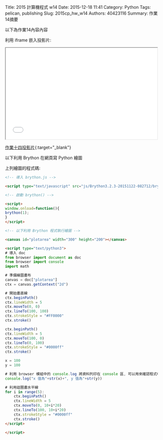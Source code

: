 Title: 2015 計算機程式 w14
Date: 2015-12-18 11:41
Category: Python
Tags: pelican, publishing
Slug: 2015cp_hw_w14
Authors: 40423116
Summary: 作業14摘要

以下為作業14內容內容

利用 iframe 嵌入投影片:

<iframe src="40423116_cp_w14_p.html" width="500" height="300"></iframe>

[作業十四投影片](40423116_cp_w14_p.html){:target="_blank"}

以下利用 Brython 在網頁寫 Python 繪圖

<!-- 導入 brython.js -->

<script type="text/javascript" src="js/Brython3.2.3-20151122-082712/brython.js"></script>

<!-- 啟動 brython() -->

<script>
window.onload=function(){
brython(1);
}
</script>

<!-- 以下利用 Brython 程式執行繪圖 -->

<canvas id="plotarea" width="500" height="500"></canvas>

<script type="text/python3">
# 導入 doc
from browser import document as doc
from browser import console
import math

# 準備繪圖畫布
canvas = doc["plotarea"]
ctx = canvas.getContext("2d")

# 開始畫直線
ctx.beginPath()
ctx.lineWidth = 10
ctx.moveTo(0, 0)
ctx.lineTo(500, 500)
ctx.strokeStyle = "#FF0000"
ctx.stroke()

ctx.beginPath()
ctx.lineWidth = 10
ctx.moveTo(0, 500)
ctx.lineTo(500, 0)
ctx.strokeStyle = "#0000ff"
ctx.stroke()
</script>

上列繪圖的程式碼:

~~~html
<!-- 導入 brython.js -->

<script type="text/javascript" src="js/Brython3.2.3-20151122-082712/brython.js"></script>

<!-- 啟動 brython() -->

<script>
window.onload=function(){
brython(1);
}
</script>

<!-- 以下利用 Brython 程式執行繪圖 -->

<canvas id="plotarea" width="300" height="200"></canvas>

<script type="text/python3">
# 導入 doc
from browser import document as doc
from browser import console
import math

# 準備繪圖畫布
canvas = doc["plotarea"]
ctx = canvas.getContext("2d")

# 開始畫直線
ctx.beginPath()
ctx.lineWidth = 5
ctx.moveTo(0, 0)
ctx.lineTo(100, 100)
ctx.strokeStyle = "#FF0000"
ctx.stroke()

ctx.beginPath()
ctx.lineWidth = 5
ctx.moveTo(100, 0)
ctx.lineTo(0, 100)
ctx.strokeStyle = "#0000ff"
ctx.stroke()

x = 100
y = 100

# 利用 browser 模組中的 console.log 將資料列印在 console 區, 可以用來確認程式中各變數的值, 用法等同 print
console.log("x 值為"+str(x)+", y 值為"+str(y))

# 利用迴圈畫水平線
for i in range(5):
    ctx.beginPath()
    ctx.lineWidth = 5
    ctx.moveTo(0, 10+i*20)
    ctx.lineTo(100, 10+i*20)
    ctx.strokeStyle = "#0000ff"
    ctx.stroke()
</script>

</script>
~~~